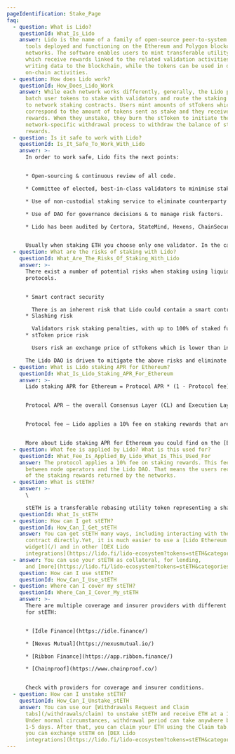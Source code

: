 ```yaml
---
pageIdentification: Stake_Page
faq:
  - question: What is Lido?
    questionId: What_Is_Lido
    answer: Lido is the name of a family of open-source peer-to-system software
      tools deployed and functioning on the Ethereum and Polygon blockchain
      networks. The software enables users to mint transferable utility tokens,
      which receive rewards linked to the related validation activities of
      writing data to the blockchain, while the tokens can be used in other
      on-chain activities.
  - question: How does Lido work?
    questionId: How_Does_Lido_Work
    answer: While each network works differently, generally, the Lido protocols
      batch user tokens to stake with validators and route the staking packages
      to network staking contracts. Users mint amounts of stTokens which
      correspond to the amount of tokens sent as stake and they receive staking
      rewards. When they unstake, they burn the stToken to initiate the
      network-specific withdrawal process to withdraw the balance of stake and
      rewards.
  - question: Is it safe to work with Lido?
    questionId: Is_It_Safe_To_Work_With_Lido
    answer: >-
      In order to work safe, Lido fits the next points:


      * Open-sourcing & continuous review of all code.

      * Committee of elected, best-in-class validators to minimise staking risk.

      * Use of non-custodial staking service to eliminate counterparty risk.

      * Use of DAO for governance decisions & to manage risk factors.

      * Lido has been audited by Certora, StateMind, Hexens, ChainSecurity, Oxorio, MixBytes, SigmaPrime, Quantstamp. Lido audits can be found in more detail [here](https://github.com/lidofinance/audits).


      Usually when staking ETH you choose only one validator. In the case of Lido you stake across many validators, minimising your staking risk.
  - question: What are the risks of staking with Lido?
    questionId: What_Are_The_Risks_Of_Staking_With_Lido
    answer: >-
      There exist a number of potential risks when staking using liquid staking
      protocols.


      * Smart contract security

        There is an inherent risk that Lido could contain a smart contract vulnerability or bug. The Lido code is open-sourced, audited and covered by an extensive bug bounty program to minimise this risk. To mitigate smart contract risks, all of the core Lido contracts are audited. Audit reports can be found [here](https://github.com/lidofinance/audits#lido-protocol-audits). Besides, Lido is covered with a massive [Immunefi bug bounty program](https://immunefi.com/bounty/lido/).
      * Slashing risk

        Validators risk staking penalties, with up to 100% of staked funds at risk if validators fail. To minimise this risk, Lido stakes across multiple professional and reputable node operators with heterogeneous setups, with additional mitigation in the form of self-coverage.
      * stToken price risk

        Users risk an exchange price of stTokens which is lower than inherent value due to withdrawal restrictions on Lido, making arbitrage and risk-free market-making impossible. The Lido DAO is driven to mitigate the above risks and eliminate them entirely to the extent possible. Despite this, they may still exist and, as such, it is our duty to communicate them.

      The Lido DAO is driven to mitigate the above risks and eliminate them entirely to the extent possible. Despite this, they may still exist.
  - question: What is Lido staking APR for Ethereum?
    questionId: What_Is_Lido_Staking_APR_For_Ethereum
    answer: >-
      Lido staking APR for Ethereum = Protocol APR * (1 - Protocol fee)


      Protocol APR — the overall Consensus Layer (CL) and Execution Layer (EL) rewards received by Lido validators to total pooled ETH estimated as the moving average of the last seven days.


      Protocol fee — Lido applies a 10% fee on staking rewards that are split between node operators and the DAO Treasury.


      More about Lido staking APR for Ethereum you could find on the [Ethereum landing page](https://lido.fi/ethereum) and in our [Docs](https://docs.lido.fi/#liquid-staking).
  - question: What fee is applied by Lido? What is this used for?
    questionId: What_Fee_Is_Applied_By_Lido_What_Is_This_Used_For
    answer: The protocol applies a 10% fee on staking rewards. This fee is split
      between node operators and the Lido DAO. That means the users receive 90%
      of the staking rewards returned by the networks.
  - question: What is stETH?
    answer: >-
      \

      stETH is a transferable rebasing utility token representing a share of the total ETH staked through the protocol, which consists of user deposits and staking rewards. Because stETH rebases daily, it communicates the position of the share daily.
    questionId: What_Is_stETH
  - question: How can I get stETH?
    questionId: How_Can_I_Get_stETH
    answer: You can get stETH many ways, including interacting with the smart
      contract directly.Yet, it is much easier to use a [Lido Ethereum staking
      widget](/) and in other [DEX Lido
      integrations](https://lido.fi/lido-ecosystem?tokens=stETH&categories=Get).
  - answer: You can use your stETH as collateral, for lending,
      and [more](https://lido.fi/lido-ecosystem?tokens=stETH&categories=Earn).
    question: How can I use stETH?
    questionId: How_Can_I_Use_stETH
  - question: Where can I cover my stETH?
    questionId: Where_Can_I_Cover_My_stETH
    answer: >-
      There are multiple coverage and insurer providers with different products
      for stETH:


      * [Idle Finance](https://idle.finance/)

      * [Nexus Mutual](https://nexusmutual.io/)

      * [Ribbon Finance](https://app.ribbon.finance/)

      * [Chainproof](https://www.chainproof.co/)


      Check with providers for coverage and insurer conditions.
  - question: How can I unstake stETH?
    questionId: How_Can_I_Unstake_stETH
    answer: You can use our [Withdrawals Request and Claim
      tabs](/withdrawals/claim) to unstake stETH and receive ETH at a 1:1 ratio.
      Under normal circumstances, withdrawal period can take anywhere between
      1-5 days. After that, you can claim your ETH using the Claim tab. Also,
      you can exchange stETH on [DEX Lido
      integrations](https://lido.fi/lido-ecosystem?tokens=stETH&categories=Get).
---
```

